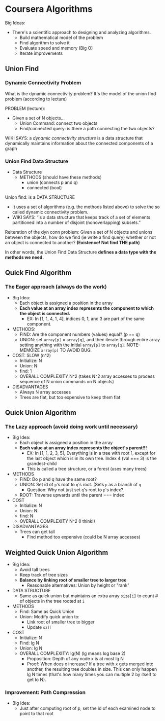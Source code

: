 # Coursera Algorithms

Big Ideas:
  - There's a scientific approach to designing and analyzing algorithms.
    - Build mathematical model of the problem
    - Find algorithm to solve it
    - Evaluate speed and memory (Big O)
    - Iterate improvements

## Union Find

### Dynamic Connectivity Problem

What is the dynamic connectivity problem? It's the model of the union find problem (according to lecture)

PROBLEM (lecture):
  - Given a set of N objects...
    - Union Command: connect two objects
    - Find/connected query: is there a path connecting the two objects?

WIKI SAYS:  a *dynamic connectivity structure* is a data structure that dynamically maintains information about the connected components of a graph

### Union Find Data Structure

- Data Structure
  - METHODS (should have these methods)
    - union (connects p and q)
    - connected (bool)

Union find: is a DATA STRUCTURE
  - It uses a set of algorithms (e.g. the methods listed above) to solve the so called dynamic connectivity problem.
  - WIKI SAYS: “is a data structure that keeps track of a set of elements partitioned into a number of disjoint (nonoverlapping) subsets.”

Reiteration of the dyn conn problem: Given a set of N objects and unions between the objects, how do we find (ie write a find query) whether or not an object is connected to another? **(Existence! Not find THE path)**

In other words, the Union Find Data Structure **defines a data type with the methods we need.**

## Quick Find Algorithm

### The Eager approach (always do the work)

- Big Idea:
  - Each object is assigned a position in the array
  - **Each value at an array index represents the component to which the object is connected.**
    - EX: In [1, 1, 4, 1, 4], indices 0, 1, and 3 are part of the same component.
- METHODS:
  - FIND: Are the component numbers (values) equal? (p == q)
  - UNION: set `array[p]` = `array[q]`, and then iterate through entire array setting anything with the initial `array[p]` to `array[q]`. NOTE: MEMOIZE `array[p]` TO AVOID BUG.
- COST: SLOW (n^2)
  - Initialize: N
  - Union: N
  - find: 1
  - OVERALL COMPLEXITY N^2 (takes N^2 array accesses to process sequence of N union commands on N objects)
- DISADVANTAGES
  - Always N array accesses
  - Trees are flat, but too expensive to keep them flat

## Quick Union Algorithm

### The Lazy approach (avoid doing work until necessary)

- Big Idea:
  - Each object is assigned a position in the array
  - **Each value at an array index represents the object's parent!!!**
    - EX: In [1, 1, 2, 3, 5], Everything is in a tree with root 1, except for the last object which is in its own tree. Index 4 (val === 3) is the grandest-child
    - This is called a tree structure, or a forest (uses many trees)
- METHODS
  - FIND: Do p and q have the same root?
  - UNION: Set id of `p`'s root to `q`'s root. (Sets `p` as a branch of `q`
    - Question: Why not just set `q`'s root to `p`'s index?
  - ROOT: Traverse upwards until the parent === index
- COST
  - Initialize: N
  - Union: N
  - find: N
  - OVERALL COMPLEXITY N^2 (I think!)
- DISADVANTAGES
  - Trees can get tall
    - Find method too expensive (could be N array accesses)

## Weighted Quick Union Algorithm

- Big Idea:
  - Avoid tall trees
  - Keep track of tree sizes
  - **Balance by linking root of smaller tree to larger tree**
    - Reasonable alternatives: Union by height or "rank"
- DATA STRUCTURE
  - Same as quick union but maintains an extra array `size[i]` to count # of objects in the tree rooted at `i`
- METHODS
  - Find: Same as Quick Union
  - Union: Modify quick union to:
    - Link root of smaller tree to bigger
    - Update `sz[]`
- COST
  - Initialize: N
  - Find: lg N
  - Union: lg N
  - OVERALL COMPLEXITY: lg(N) (lg means log base 2)
    - Proposition: Depth of any node x is at most lg N
    - Proof: When does x increase? If a tree with x gets merged into another, the resulting tree doubles in size. This can only happen lg N times (that's how many times you can multiple 2 by itself to get to N).

### Improvement: Path Compression

- Big Idea:
  - Just after computing root of p, set the id of each examined node to point to that root

